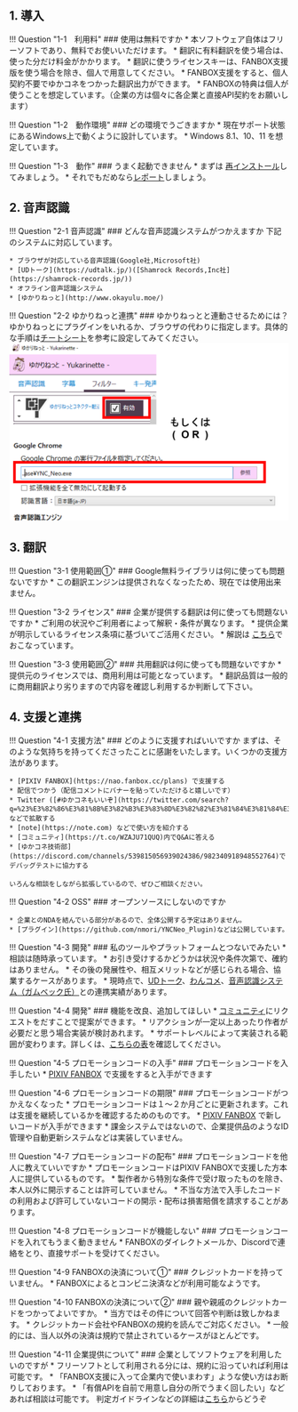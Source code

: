 
## 1. 導入

!!! Question "1-1　利用料"
    ### 使用は無料ですか
    * 本ソフトウェア自体はフリーソフトであり、無料でお使いいただけます。
    * 翻訳に有料翻訳を使う場合は、使った分だけ料金がかかります。
    * 翻訳に使うライセンスキーは、FANBOX支援版を使う場合を除き、個人で用意してください。
    * FANBOX支援をすると、個人契約不要でゆかコネをつかった翻訳出力ができます。
    * FANBOXの特典は個人が使うことを想定しています。（企業の方は個々に各企業と直接API契約をお願いします）

!!! Question "1-2　動作環境"
    ### どの環境でうごきますか
    * 現在サポート状態にあるWindows上で動くように設計しています。
    * Windows 8.1、10、11 を想定しています。
    
!!! Question "1-3　動作"
    ### うまく起動できません
    * まずは [再インストール](./reinstall.md)してみましょう。
    * それでもだめなら[レポート](report.md)しましょう。

## 2. 音声認識

!!! Question "2-1 音声認識"
    ### どんな音声認識システムがつかえますか
    下記のシステムに対応しています。

    * ブラウザが対応している音声認識(Google社,Microsoft社)
    * [UDトーク](https://udtalk.jp/)([Shamrock Records,Inc社](https://shamrock-records.jp/))
    * オフライン音声認識システム
    * [ゆかりねっと](http://www.okayulu.moe/)

!!! Question "2-2 ゆかりねっと連携"
    ### ゆかりねっとと連動させるためには？
    ゆかりねっとにプラグインをいれるか、ブラウザの代わりに指定します。具体的な手順は[チートシート](../cs/cs_yukari.md)を参考に設定してみてください。
        ![](images/qa_faq_p1.png)

## 3. 翻訳

!!! Question "3-1 使用範囲①"
    ### Google無料ライブラリは何に使っても問題ないですか
    * この翻訳エンジンは提供されなくなったため、現在では使用出来ません。

!!! Question "3-2 ライセンス"
    ### 企業が提供する翻訳は何に使っても問題ないですか
    * ご利用の状況やご利用者によって解釈・条件が異なります。
    * 提供企業が明示しているライセンス条項に基づいてご活用ください。
    * 解説は [こちら](../licensing.md)でおこなっています。

!!! Question "3-3 使用範囲②"
    ### 共用翻訳は何に使っても問題ないですか
    * 提供元のライセンスでは、商用利用は可能となっています。
    * 翻訳品質は一般的に商用翻訳より劣りますので内容を確認し利用するか判断して下さい。

    
## 4. 支援と連携

!!! Question "4-1 支援方法"
    ### どのように支援すればいいですか
    まずは、そのような気持ちを持ってくださったことに感謝をいたします。いくつかの支援方法があります。
    
    * [PIXIV FANBOX](https://nao.fanbox.cc/plans) で支援する
    * 配信でつかう（配信コメントにバナーを貼っていただけると嬉しいです）
    * Twitter ([#ゆかコネもいいぞ](https://twitter.com/search?q=%23%E3%82%86%E3%81%8B%E3%82%B3%E3%83%8D%E3%82%82%E3%81%84%E3%81%84%E3%81%9E&src=typeahead_click&f=live)) などで拡散する
    * [note](https://note.com) などで使い方を紹介する
    * [コミュニティ](https://t.co/WZAJU71QUQ)内でQ&Aに答える
    * [ゆかコネ技術部](https://discord.com/channels/539815056939024386/982340918948552764)でデバッグテストに協力する

    いろんな相談をしながら拡張しているので、ぜひご相談ください。

!!! Question "4-2 OSS"
    ### オープンソースにしないのですか

    * 企業とのNDAを結んでいる部分があるので、全体公開する予定はありません。
    * [プラグイン](https://github.com/nmori/YNCNeo_Plugin)などは公開しています。

!!! Question "4-3 開発"
    ### 私のツールやプラットフォームとつないでみたい
    * 相談は随時承っています。
    * お引き受けするかどうかは状況や条件次第で、確約はありません。
    * その後の発展性や、相互メリットなどが感じられる場合、協業するケースがあります。
    * 現時点で、[UDトーク](https://udtalk.jp/)、[わんコメ](https://onecomme.com/)、[音声認識システム（ガムベック氏）](https://twitter.com/Bek_Gum/status/1556510389168312323)との連携実績があります。

!!! Question "4-4 開発"
    ### 機能を改良、追加してほしい
    * [コミュニティ](https://t.co/WZAJU71QUQ)にリクエストをだすことで提案ができます。
    * リアクションが一定以上あったり作者が必要だと思う場合実装が検討あれます。
    * サポートレベルによって実装される範囲が変わります。詳しくは、[こちらの表](support_lv.md)を確認してください。

!!! Question "4-5 プロモーションコードの入手"
    ### プロモーションコードを入手したい
    * [PIXIV FANBOX](https://nao.fanbox.cc/plans) で支援をすると入手ができます

!!! Question "4-6 プロモーションコードの期限"
    ### プロモーションコードがつかえなくなった
    * プロモーションコードは１～２か月ごとに更新されます。これは支援を継続しているかを確認するためのものです。
    * [PIXIV FANBOX](https://nao.fanbox.cc/plans) で新しいコードが入手ができます
    * 課金システムではないので、企業提供品のようなID管理や自動更新システムなどは実装していません。

!!! Question "4-7 プロモーションコードの配布"
    ### プロモーションコードを他人に教えていいですか
    * プロモーションコードはPIXIV FANBOXで支援した方本人に提供しているものです。
    * 製作者から特別な条件で受け取ったものを除き、本人以外に開示することは許可していません。
    * 不当な方法で入手したコードの利用および許可していないコードの開示・配布は損害賠償を請求することがあります。

!!! Question "4-8 プロモーションコードが機能しない"
    ### プロモーションコードを入れてもうまく動きません
    * FANBOXのダイレクトメールか、Discordで連絡をとり、直接サポートを受けてください。

!!! Question "4-9 FANBOXの決済について①"
    ### クレジットカードを持っていません。
    * FANBOXによるとコンビニ決済などが利用可能なようです。

!!! Question "4-10 FANBOXの決済について②"
    ### 親や親戚のクレジットカードをつかってよいですか。
    * 当方ではその件について回答や判断は致しかねます。
    * クレジットカード会社やFANBOXの規約を読んでご対応ください。
    * 一般的には、当人以外の決済は規約で禁止されているケースがほとんどです。

!!! Question "4-11 企業提供について"
    ### 企業としてソフトウェアを利用したいのですが
    * フリーソフトとして利用される分には、規約に沿っていれば利用は可能です。
    * 「FANBOX支援に入って企業内で使いまわす」ような使い方はお断りしております。
    * 「有償APIを自前で用意し自分の所でうまく回したい」などあれば相談は可能です。
    判定ガイドラインなどの詳細は[こちら](../support/support_summary.md#1-企業ライバー事務所が業務システムとして採用する場合)からどうぞ
